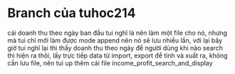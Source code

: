 # Branch của tuhoc214
cái doanh thu theo ngày ban đầu tui nghĩ là nên làm một file cho nó, nhưng mà tui chỉ mới làm được mode append nên nó sẽ lưu nhiều lần, với lại bây giờ tui nghĩ lại thì thấy doanh thu theo ngày để người dùng khi nào search thì hiện ra thôi, lấy trực tiếp data từ import, export để tính và xuất ra, không cần lưu file, 
nên tui up thêm cái file income_profit_search_and_display
